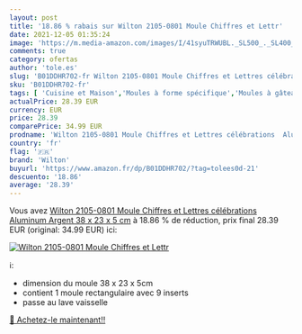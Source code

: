 ```yaml
---
layout: post
title: '18.86 % rabais sur Wilton 2105-0801 Moule Chiffres et Lettr'
date: 2021-12-05 01:35:24
image: 'https://m.media-amazon.com/images/I/41syuTRWUBL._SL500_._SL400_.jpg'
comments: true
category: ofertas
author: 'tole.es'
slug: 'B01DDHR702-fr Wilton 2105-0801 Moule Chiffres et Lettres célébrations...'
sku: 'B01DDHR702-fr'
tags: [ 'Cuisine et Maison','Moules à forme spécifique','Moules à gâteaux','Moules à pâtisserie','Petit électroménager','Pièces et accessoires pour petit électroménager','Pâtisserie','Sets de moules à pâtisserie','wilton', ]
actualPrice: 28.39 EUR
currency: EUR
price: 28.39
comparePrice: 34.99 EUR
prodname: 'Wilton 2105-0801 Moule Chiffres et Lettres célébrations  Aluminum  Argent  38 x 23 x 5 cm'
country: 'fr'
flag: '🇫🇷'
brand: 'Wilton'
buyurl: 'https://www.amazon.fr/dp/B01DDHR702/?tag=tolees0d-21'
descuento: '18.86'
average: '28.39'
---
```


Vous avez [Wilton 2105-0801 Moule Chiffres et Lettres célébrations  Aluminum  Argent  38 x 23 x 5 cm](https://www.amazon.fr/dp/B01DDHR702/?tag=tolees0d-21)  à  18.86 % de réduction, prix final  28.39 EUR (original: 34.99 EUR) ici:

[![Wilton 2105-0801 Moule Chiffres et Lettr](https://m.media-amazon.com/images/I/41syuTRWUBL._SL500_._SL400_.jpg)](https://www.amazon.fr/dp/B01DDHR702/?tag=tolees0d-21)

ℹ️:

- dimension du moule 38 x 23 x 5cm
- contient 1 moule rectangulaire avec 9 inserts
- passe au lave vaisselle

[🛒 Achetez-le maintenant!!](https://www.amazon.fr/dp/B01DDHR702/?tag=tolees0d-21)
